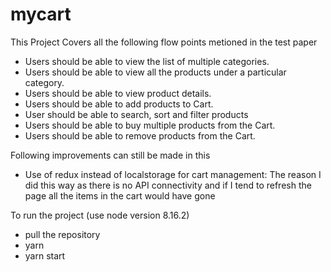 # mycart

This Project Covers all the following flow points metioned in the test paper
- Users should be able to view the list of multiple categories.
- Users should be able to view all the products under a particular category.
- Users should be able to view product details.
- Users should be able to add products to Cart.
- User should be able to search, sort and filter products
- Users should be able to buy multiple products from the Cart.
- Users should be able to remove products from the Cart.

Following improvements can still be made in this
- Use of redux instead of localstorage for cart management: The reason I did this way as there is no API connectivity and if I tend to refresh the page all the items in the cart would have gone

To run the project (use node version 8.16.2)
- pull the repository
- yarn 
- yarn start
